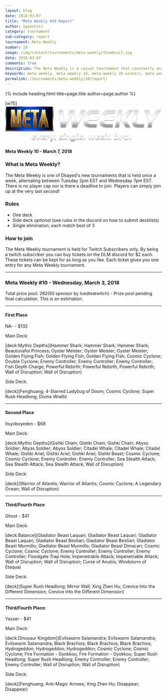 ```yaml
---
layout: blog
date: 2018-03-07
title: "Meta Weekly #10 Report"
author: SpoonCats
category: tournament
sub-category: report
tournament: Meta Weekly
number: 10
image: /img/content/tournaments/meta-weekly/thumbnail.jpg
date: 2018-03-07
comments: true
description: The Meta Weekly is a casual tournament that constantly assesses the ever changing Meta. Check out the report of these Top Players, their decks, and Prizes for the week of February 27, 2018. 
keywords: meta weekly, meta weekly 10, meta weekly 10 winners, meta weekly 10 decks, tournament, Dkayed, aliens, snipe hunter, volcanics, volcanic rocket, blaze accelerator, aliens, water, fish
permalink: /tournaments/meta-weekly/10/report/
---
```


{% include heading.html title=page.title author=page.author %}

[w75]
![](/img/content/tournaments/meta-weekly/banner.png)

#### Meta Weekly 10 - March 7, 2018

### What is Meta Weekly?
The Meta Weekly is one of Dkayed's new tournaments that is held once a week, alternating between Tuesday 2pm EST and Wednesday 7pm EST. There is no player cap nor is there a deadline to join. Players can simply join up at the very last second!

### Rules
* One deck
* Side deck *optional* (see rules in the discord on how to submit decklists)
* Single elimination, each match best of 3

### How to join
The Meta Weekly tournament is held for Twitch Subscribers only. By being a twitch subscriber you can buy tickets on the DLM discord for $2 each. These tickets can be kept for as long as you like. Each ticket gives you one entry for any Meta Weekly tournament.

----------

### Meta Weekly #10 - Wednesday, March 3, 2018
Total price pool: $282 ($50 sponsor by Icedteatwitch) - Prize pool pending final calculation. This is an estimation.

-----
#### First Place
NA- - $132

Main Deck:

[deck:Mythic Depths](Hammer Shark; Hammer Shark; Hammer Shark; Beautunaful Princess; Oyster Meister; Oyster Meister; Oyster Meister; Golden Flying Fish; Golden Flying Fish; Golden Flying Fish; Cosmic Cyclone; Double Cyclone; Enemy Controller; Enemy Controller; Enemy Controller; Fish Depth Charge; Powerful Rebirth; Powerful Rebirth; Powerful Rebirth; Wall of Disruption; Wall of Disruption)

Side Deck:

[deck](Fenghuang; 4-Starred Ladybug of Doom; Cosmic Cyclone; Super Rush Headlong; Divine Wrath)

------
#### Second Place
Itsyoboyeden - $68

Main Deck:

[deck:Mythic Depths](Gishki Chain; Gishki Chain; Gishki Chain; Abyss Soldier; Abyss Soldier; Abyss Soldier; Citadel Whale; Citadel Whale; Citadel Whale; Gishki Ariel; Gishki Ariel; Gishki Ariel; Gishki Beast; Cosmic Cyclone; Cosmic Cyclone; Enemy Controller; Enemy Controller; Sea Stealth Attack; Sea Stealth Attack; Sea Stealth Attack; Wall of Disruption)

Side Deck:

[deck](Warrior of Atlantis; Warrior of Atlantis; Cosmic Cyclone; A Legendary Ocean; Wall of Disruption)

------
#### Third/Fourth Place
Ghost - $41

Main Deck:

[deck:Balance](Gladiator Beast Laquari; Gladiator Beast Laquari; Gladiator Beast Laquari; Gladiator Beast Bestiari; Gladiator Beast Bestiari; Gladiator Beast Murmillo; Gladiator Beast Murmillo; Gladiator Beast Dimacari; Cosmic Cyclone; Cosmic Cyclone; Enemy Controller; Enemy Controller; Enemy Controller; Floodgate Trap Hole; Impenetrable Attack; Impenetrable Attack; Wall of Disruption; Wall of Disruption; Curse of Anubis; Windstorm of Etaqua)

Side Deck:

[deck](Super Rush Headlong; Mirror Wall; Xing Zhen Hu; Crevice Into the Different Dimension; Crevice Into the Different Dimension)

-----
#### Third/Fourth Place:
Yasser - $41

Main Deck:

[deck:Dinosaur Kingdom](Evilswarm Salamandra; Evilswarm Salamandra; Evilswarm Salamandra; Black Brachios; Black Brachios; Black Brachios; Hydrogeddon; Hydrogeddon; Hydrogeddon; Cosmic Cyclone; Cosmic Cyclone; Fire Formation - Gyokkou; Fire Formation - Gyokkou; Super Rush Headlong; Super Rush Headlong; Enemy Controller; Enemy Controller; Enemy Controller; Wall of Disruption; Wall of Disruption)

Side Deck:

[deck](Fenghuang; Anti-Magic Arrows; Xing Zhen Hu; Disappear; Disappear)
